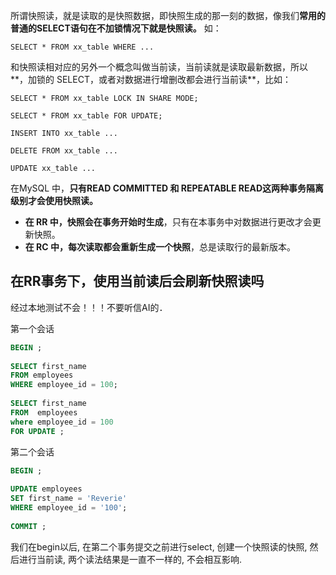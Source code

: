 所谓快照读，就是读取的是快照数据，即快照生成的那一刻的数据，像我们**常用的普通的SELECT语句在不加锁情况下就是快照读。** 如：



```plain
SELECT * FROM xx_table WHERE ...
```



和快照读相对应的另外一个概念叫做当前读，当前读就是读取最新数据，所以**，加锁的 SELECT，或者对数据进行增删改都会进行当前读**，比如：



```plain
SELECT * FROM xx_table LOCK IN SHARE MODE;

SELECT * FROM xx_table FOR UPDATE;

INSERT INTO xx_table ...

DELETE FROM xx_table ...

UPDATE xx_table ...
```



在MySQL 中，**只有READ COMMITTED 和 REPEATABLE READ这两种事务隔离级别才会使用快照读。**



+ **在 RR 中，快照会在事务开始时生成**，只有在本事务中对数据进行更改才会更新快照。
+ **在 RC 中，每次读取都会重新生成一个快照**，总是读取行的最新版本。




## 在RR事务下，使用当前读后会刷新快照读吗

经过本地测试不会！！！不要听信AI的．

第一个会话

```sql
BEGIN ;  
  
SELECT first_name  
FROM employees  
WHERE employee_id = 100;  
  
SELECT first_name  
FROM  employees  
where employee_id = 100  
FOR UPDATE ;
```

第二个会话

```sql
BEGIN ;  
  
UPDATE employees  
SET first_name = 'Reverie'  
WHERE employee_id = '100';  
  
COMMIT ;
```

我们在begin以后, 在第二个事务提交之前进行select, 创建一个快照读的快照,
然后进行当前读, 两个读法结果是一直不一样的, 不会相互影响.
